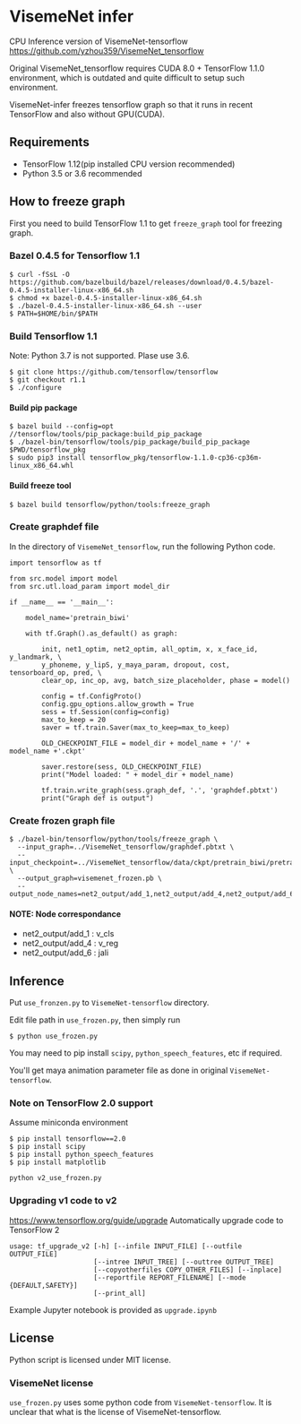 # VisemeNet infer

CPU Inference version of VisemeNet-tensorflow https://github.com/yzhou359/VisemeNet_tensorflow

Original VisemeNet_tensorflow requires CUDA 8.0 + TensorFlow 1.1.0 environment, which is outdated and quite difficult to setup such environment.

VisemeNet-infer freezes tensorflow graph so that it runs in recent TensorFlow and also without GPU(CUDA).

## Requirements

* TensorFlow 1.12(pip installed CPU version recommended)
* Python 3.5 or 3.6 recommended

## How to freeze graph

First you need to build TensorFlow 1.1 to get `freeze_graph` tool for freezing graph.

### Bazel 0.4.5 for Tensorflow 1.1

```
$ curl -fSsL -O https://github.com/bazelbuild/bazel/releases/download/0.4.5/bazel-0.4.5-installer-linux-x86_64.sh
$ chmod +x bazel-0.4.5-installer-linux-x86_64.sh
$ ./bazel-0.4.5-installer-linux-x86_64.sh --user
$ PATH=$HOME/bin/$PATH
```

### Build Tensorflow 1.1

Note: Python 3.7 is not supported. Plase use 3.6.

```
$ git clone https://github.com/tensorflow/tensorflow
$ git checkout r1.1
$ ./configure
```

#### Build pip package
```
$ bazel build --config=opt //tensorflow/tools/pip_package:build_pip_package
$ ./bazel-bin/tensorflow/tools/pip_package/build_pip_package $PWD/tensorflow_pkg
$ sudo pip3 install tensorflow_pkg/tensorflow-1.1.0-cp36-cp36m-linux_x86_64.whl
```


#### Build freeze tool
```
$ bazel build tensorflow/python/tools:freeze_graph
```

### Create graphdef file
In the directory of `VisemeNet_tensorflow`, run the following Python code.

```
import tensorflow as tf

from src.model import model
from src.utl.load_param import model_dir

if __name__ == '__main__':

    model_name='pretrain_biwi'

    with tf.Graph().as_default() as graph:

        init, net1_optim, net2_optim, all_optim, x, x_face_id, y_landmark, \
        y_phoneme, y_lipS, y_maya_param, dropout, cost, tensorboard_op, pred, \
        clear_op, inc_op, avg, batch_size_placeholder, phase = model()

        config = tf.ConfigProto()
        config.gpu_options.allow_growth = True
        sess = tf.Session(config=config)
        max_to_keep = 20
        saver = tf.train.Saver(max_to_keep=max_to_keep)

        OLD_CHECKPOINT_FILE = model_dir + model_name + '/' + model_name +'.ckpt'

        saver.restore(sess, OLD_CHECKPOINT_FILE)
        print("Model loaded: " + model_dir + model_name)

        tf.train.write_graph(sess.graph_def, '.', 'graphdef.pbtxt')
        print("Graph def is output")
```

### Create frozen graph file

```
$ ./bazel-bin/tensorflow/python/tools/freeze_graph \
  --input_graph=../VisemeNet_tensorflow/graphdef.pbtxt \
  --input_checkpoint=../VisemeNet_tensorflow/data/ckpt/pretrain_biwi/pretrain_biwi.ckpt \
  --output_graph=visemenet_frozen.pb \
  --output_node_names=net2_output/add_1,net2_output/add_4,net2_output/add_6
```

#### NOTE: Node correspondance

- net2_output/add_1 : v_cls
- net2_output/add_4 : v_reg
- net2_output/add_6 : jali

## Inference

Put `use_fronzen.py` to `VisemeNet-tensorflow` directory.

Edit file path in `use_frozen.py`, then simply run

```
$ python use_frozen.py
```

You may need to pip install `scipy`, `python_speech_features`, etc if required.

You'll get maya animation parameter file as done in original `VisemeNet-tensorflow`.

### Note on TensorFlow 2.0 support

Assume miniconda environment

```
$ pip install tensorflow==2.0
$ pip install scipy
$ pip install python_speech_features
$ pip install matplotlib
```

```
python v2_use_frozen.py
```


### Upgrading v1 code to v2

https://www.tensorflow.org/guide/upgrade
Automatically upgrade code to TensorFlow 2


```
usage: tf_upgrade_v2 [-h] [--infile INPUT_FILE] [--outfile OUTPUT_FILE]
                     [--intree INPUT_TREE] [--outtree OUTPUT_TREE]
                     [--copyotherfiles COPY_OTHER_FILES] [--inplace]
                     [--reportfile REPORT_FILENAME] [--mode {DEFAULT,SAFETY}]
                     [--print_all]
```

Example Jupyter notebook is provided as `upgrade.ipynb`

## License

Python script is licensed under MIT license.

### VisemeNet license

`use_frozen.py` uses some python code from `VisemeNet-tensorflow`. It is unclear that what is the license of VisemeNet-tensorflow.
